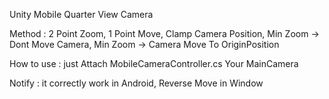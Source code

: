 Unity Mobile Quarter View Camera

Method : 2 Point Zoom, 1 Point Move, Clamp Camera Position, Min Zoom -> Dont Move Camera, Min Zoom -> Camera Move To OriginPosition

How to use : just Attach MobileCameraController.cs Your MainCamera

Notify : it correctly work in Android, Reverse Move in Window
